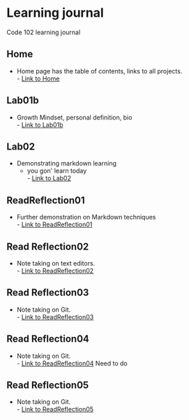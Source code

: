 # Learning journal
Code 102 learning journal

## Home
- Home page has the table of contents, links to all projects. 
<br>  - [Link to Home](./Home.md)

## Lab01b
- Growth Mindset, personal definition, bio
<br>  - [Link to Lab01b](./Lab01b.md)

## Lab02
- Demonstrating markdown learning
  - you gon' learn today
  <br>- [Link to Lab02](./Lab02.md)

## ReadReflection01
- Further demonstration on Markdown techniques
<br> - [Link to ReadReflection01](./ReadReflection01.md)

## Read Reflection02
- Note taking on text editors. <br> - [Link to ReadReflection02](./ReadReflection02.md)

## Read Reflection03
- Note taking on Git. <br> - [Link to ReadReflection03](./ReadReflection03.md)

## Read Reflection04
- Note taking on Git. <br> - [Link to ReadReflection04]( ) Need to do 

## Read Reflection05
- Note taking on Git. <br> - [Link to ReadReflection05](./ReadReflection05.md)


